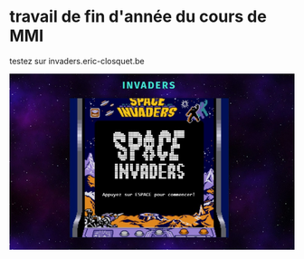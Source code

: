 # travail de fin d'année du cours de MMI

testez sur invaders.eric-closquet.be

![preview](https://github.com/closquet/projet-jeux-vid-o-MMI/blob/master/screenshot.jpg)